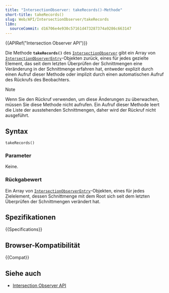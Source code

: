 ```yaml
---
title: "IntersectionObserver: takeRecords()-Methode"
short-title: takeRecords()
slug: Web/API/IntersectionObserver/takeRecords
l10n:
  sourceCommit: d16706e4e930c57161d473287374a9286c663147
---
```


{{APIRef("Intersection Observer API")}}

Die Methode **`takeRecords()`** des [`IntersectionObserver`](/de/docs/Web/API/IntersectionObserver) gibt ein Array von [`IntersectionObserverEntry`](/de/docs/Web/API/IntersectionObserverEntry)-Objekten zurück, eines für jedes gezielte Element, das seit dem letzten Überprüfen der Schnittmengen eine Veränderung in der Schnittmenge erfahren hat, entweder explizit durch einen Aufruf dieser Methode oder implizit durch einen automatischen Aufruf des Rückrufs des Beobachters.

> [!NOTE]
> Wenn Sie den Rückruf verwenden, um diese Änderungen zu überwachen, müssen Sie diese Methode nicht aufrufen. Ein Aufruf dieser Methode leert die Liste der ausstehenden Schnittmengen, daher wird der Rückruf nicht ausgeführt.

## Syntax

```js-nolint
takeRecords()
```

### Parameter

Keine.

### Rückgabewert

Ein Array von [`IntersectionObserverEntry`](/de/docs/Web/API/IntersectionObserverEntry)-Objekten, eines für jedes Zielelement, dessen Schnittmenge mit dem Root sich seit dem letzten Überprüfen der Schnittmengen verändert hat.

## Spezifikationen

{{Specifications}}

## Browser-Kompatibilität

{{Compat}}

## Siehe auch

- [Intersection Observer API](/de/docs/Web/API/Intersection_Observer_API)
